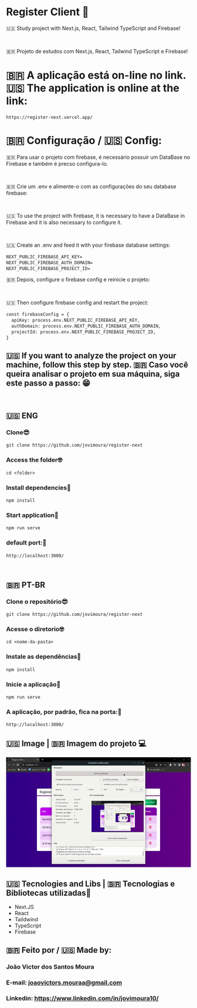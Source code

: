# Register Client 📱

<p>
  🇺🇸 Study project with Next.js, React, Tailwind TypeScript and Firebase!
</p>

<br/>

<p>
  🇧🇷 Projeto de estudos com Next.js, React, Tailwind TypeScript e Firebase!

</p>


# 🇧🇷 A aplicação está on-line no link. 🇺🇸 The application is online at the link:

```
https://register-next.vercel.app/
```

# 🇧🇷 Configuração / 🇺🇸 Config:

<p>
   🇧🇷 Para usar o projeto com firebase, é necessário possuir um DataBase no Firebase e também é precso configura-lo.
</p>

<br/>

<p>
  🇧🇷 Crie um .env e alimente-o com as configurações do seu database firebase:
</p>

<br />

<p>
   🇺🇸 To use the project with firebase, it is necessary to have a DataBase in Firebase and it is also necessary to configure it.
</p>

<br/>

<p>
  🇺🇸 Create an .env and feed it with your firebase database settings:
</p>

```
NEXT_PUBLIC_FIREBASE_API_KEY=
NEXT_PUBLIC_FIREBASE_AUTH_DOMAIN=
NEXT_PUBLIC_FIREBASE_PROJECT_ID=
```
<p>
   🇧🇷 Depois, configure o firebase config e reinicie o projeto:
</p>

<br/>

<p>
   🇺🇸 Then configure firebase config and restart the project:
</p>

```
const firebaseConfig = {
  apiKey: process.env.NEXT_PUBLIC_FIREBASE_API_KEY,
  authDomain: process.env.NEXT_PUBLIC_FIREBASE_AUTH_DOMAIN,
  projectId: process.env.NEXT_PUBLIC_FIREBASE_PROJECT_ID,
}
```


## 🇺🇸 If you want to analyze the project on your machine, follow this step by step. 🇧🇷 Caso você queira analisar o projeto em sua máquina, siga este passo a passo: 😁

<br>

## 🇺🇸 ENG

### Clone😎

```
git clone https://github.com/jovimoura/register-next
```

### Access the folder🤓

```
cd <folder>
```
### Install dependencies🤠
```
npm install
```
### Start application🤩
```
npm run serve
```
### default port:🤗

```
http://localhost:3000/
```

<br>

## 🇧🇷 PT-BR

### Clone o repositório😎

```
git clone https://github.com/jovimoura/register-next
```

### Acesse o diretorio🤓

```
cd <nome-da-pasta>
```
### Instale as dependências🤠
```
npm install
```
### Inicie a aplicação🤩
```
npm run serve
```
### A aplicação, por padrão, fica na porta:🤗

```
http://localhost:3000/
```

## 🇺🇸 Image | 🇧🇷 Imagem do projeto  💻

<img style="width: 600px; height: 300px" src="./public/images/gif/register-gif.gif">


##  🇺🇸 Tecnologies and Libs | 🇧🇷 Tecnologias e Bibliotecas utilizadas🦉

<ul>
    <li>Next.JS</li>
    <li>React</li>
    <li>Taildwind</li>
    <li>TypeScript</li>
    <li>Firebase</li>
</ul>

##  🇧🇷 Feito por / 🇺🇸 Made by:

### João Victor dos Santos Moura
### E-mail: joaovictors.mouraa@gmail.com
### Linkedin: https://www.linkedin.com/in/jovimoura10/
